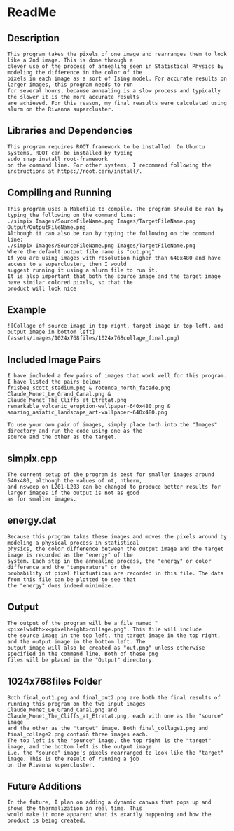 # ReadMe

## Description 

    This program takes the pixels of one image and rearranges them to look like a 2nd image. This is done through a
    clever use of the process of annealing seen in Statistical Physics by modeling the difference in the color of the
    pixels in each image as a sort of Ising model. For accurate results on larger images, this program needs to run
    for several hours, because annealing is a slow process and typically the slower it is the more accurate results
    are achieved. For this reason, my final reasults were calculated using slurm on the Rivanna supercluster.

## Libraries and Dependencies

    This program requires ROOT framework to be installed. On Ubuntu systems, ROOT can be installed by typing
    sudo snap install root-framework
    on the command line. For other systems, I recommend following the instructions at https://root.cern/install/. 


## Compiling and Running

    This program uses a Makefile to compile. The program should be ran by typing the following on the command line:
    ./simpix Images/SourceFileName.png Images/TargetFileName.png Output/OutputFileName.png
    Although it can also be ran by typing the following on the command line:
    ./simpix Images/SourceFileName.png Images/TargetFileName.png
    Where the default output file name is "out.png"
    If you are using images with resolution higher than 640x480 and have access to a supercluster, then I would
    suggest running it using a slurm file to run it.
    It is also important that both the source image and the target image have similar colored pixels, so that the
    product will look nice

## Example

    ![Collage of source image in top right, target image in top left, and output image in bottom left](assets/images/1024x768files/1024x768collage_final.png)

## Included Image Pairs

    I have included a few pairs of images that work well for this program. I have listed the pairs below:
    frisbee_scott_stadium.png & rotunda_north_facade.png
    Claude_Monet_Le_Grand_Canal.png & Claude_Monet_The_Cliffs_at_Etretat.png
    remarkable_volcanic_eruption-wallpaper-640x480.png & amazing_asiatic_landscape_art-wallpaper-640x480.png

    To use your own pair of images, simply place both into the "Images" directory and run the code using one as the
    source and the other as the target.

## simpix.cpp

    The current setup of the program is best for smaller images around 640x480, although the values of nt, ntherm,
    and nsweep on L201-L203 can be changed to produce better results for larger images if the output is not as good
    as for smaller images.

## energy.dat
    
    Because this program takes these images and moves the pixels around by modeling a physical process in statistical
    physics, the color difference between the output image and the target image is recorded as the "energy" of the
    system. Each step in the annealing process, the "energy" or color difference and the "temperature" or the
    probability of pixel fluctuations are recorded in this file. The data from this file can be plotted to see that
    the "energy" does indeed minimize.

## Output

    The output of the program will be a file named "<pixelwidth>x<pixelheight>collage.png". This file will include
    the source image in the top left, the target image in the top right, and the output image in the bottom left. The
    output image will also be created as "out.png" unless otherwise specified in the command line. Both of these png
    files will be placed in the "Output" directory.

## 1024x768files Folder

    Both final_out1.png and final_out2.png are both the final results of running this program on the two input images
    Claude_Monet_Le_Grand_Canal.png and Claude_Monet_The_Cliffs_at_Etretat.png, each with one as the "source" image
    and the other as the "target" image. Both final_collage1.png and final_collage2.png contain three images each.
    The top left is the "source" image, the top right is the "target" image, and the bottom left is the output image
    i.e. the "source" image's pixels rearranged to look like the "target" image. This is the result of running a job
    on the Rivanna supercluster.

## Future Additions

    In the future, I plan on adding a dynamic canvas that pops up and shows the thermalization in real time. This
    would make it more apparent what is exactly happening and how the product is being created.
